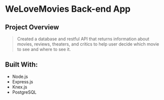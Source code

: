 # WeLoveMovies Back-end App

## Project Overview
> Created a database and restful API that returns information about movies, reviews, theaters, and critics to help user decide which movie to see and where to see it.

## Built With:

- Node.js
- Express.js
- Knex.js
- PostgreSQL

